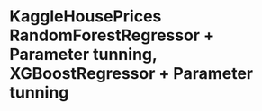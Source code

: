# KaggleHousePrices RandomForestRegressor + Parameter tunning, XGBoostRegressor + Parameter tunning
